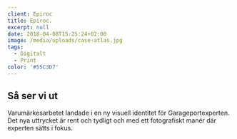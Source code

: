 ```yaml
---
client: Epiroc
title: Epiroc.
excerpt: null
date: 2018-04-08T15:25:24+02:00
image: /media/uploads/case-atlas.jpg
tags:
  - Digitalt
  - Print
color: '#55C3D7'
---
```


## Så ser vi ut

Varumärkesarbetet landade i en ny visuell identitet för Garageportexperten. Det nya uttrycket är rent och tydligt och med ett fotografiskt manér där experten sätts i fokus.
